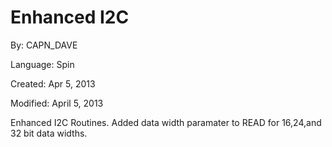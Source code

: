 # Enhanced I2C

By: CAPN_DAVE

Language: Spin

Created: Apr 5, 2013

Modified: April 5, 2013

Enhanced I2C Routines. Added data width paramater to READ for 16,24,and 32 bit data widths.
